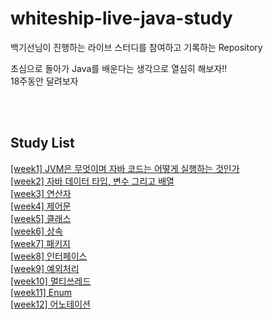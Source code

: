 # whiteship-live-java-study  

백기선님이 진행하는 라이브 스터디를 참여하고 기록하는 Repository  

초심으로 돌아가 Java를 배운다는 생각으로 열심히 해보자!!  
18주동안 달려보자  

</br> </br>

## Study List
[[week1] JVM은 무엇이며 자바 코드는 어떻게 실행하는 것인가](https://github.com/garlickim/whiteship-live-java-study/blob/main/%5Bweek1%5D%20JVM%EC%9D%80%20%EB%AC%B4%EC%97%87%EC%9D%B4%EB%A9%B0%20%EC%9E%90%EB%B0%94%20%EC%BD%94%EB%93%9C%EB%8A%94%20%EC%96%B4%EB%96%BB%EA%B2%8C%20%EC%8B%A4%ED%96%89%ED%95%98%EB%8A%94%20%EA%B2%83%EC%9D%B8%EA%B0%80.md)  
[[week2] 자바 데이터 타입, 변수 그리고 배열](https://github.com/garlickim/whiteship-live-java-study/blob/main/%5Bweek2%5D%20%EC%9E%90%EB%B0%94%20%EB%8D%B0%EC%9D%B4%ED%84%B0%20%ED%83%80%EC%9E%85%2C%20%EB%B3%80%EC%88%98%20%EA%B7%B8%EB%A6%AC%EA%B3%A0%20%EB%B0%B0%EC%97%B4.md)  
[[week3] 연산자](https://github.com/garlickim/whiteship-live-java-study/blob/main/%5Bweek3%5D%20%EC%97%B0%EC%82%B0%EC%9E%90.md)  
[[week4] 제어문](https://github.com/garlickim/whiteship-live-java-study/blob/main/%5Bweek4%5D%20%EC%A0%9C%EC%96%B4%EB%AC%B8.md)  
[[week5] 클래스](https://github.com/garlickim/whiteship-live-java-study/blob/main/%5Bweek5%5D%20%ED%81%B4%EB%9E%98%EC%8A%A4.md)  
[[week6] 상속](https://github.com/garlickim/whiteship-live-java-study/blob/main/%5Bweek6%5D%20%EC%83%81%EC%86%8D.md)  
[[week7] 패키지](https://github.com/garlickim/whiteship-live-java-study/blob/main/%5Bweek7%5D%20%ED%8C%A8%ED%82%A4%EC%A7%80.md)  
[[week8] 인터페이스](https://github.com/garlickim/whiteship-live-java-study/blob/main/%5Bweek8%5D%20%EC%9D%B8%ED%84%B0%ED%8E%98%EC%9D%B4%EC%8A%A4.md)    
[[week9] 예외처리](https://github.com/garlickim/whiteship-live-java-study/blob/main/%5Bweek9%5D%20%EC%98%88%EC%99%B8%EC%B2%98%EB%A6%AC.md)    
[[week10] 멀티쓰레드](https://github.com/garlickim/whiteship-live-java-study/blob/main/%5Bweek10%5D%20%EB%A9%80%ED%8B%B0%EC%93%B0%EB%A0%88%EB%93%9C.md)  
[[week11] Enum](https://github.com/garlickim/whiteship-live-java-study/blob/main/%5Bweek11%5D%20Enum.md)  
[[week12] 어노테이션](https://github.com/garlickim/whiteship-live-java-study/blob/main/%5Bweek12%5D%20%EC%96%B4%EB%85%B8%ED%85%8C%EC%9D%B4%EC%85%98.md)  
